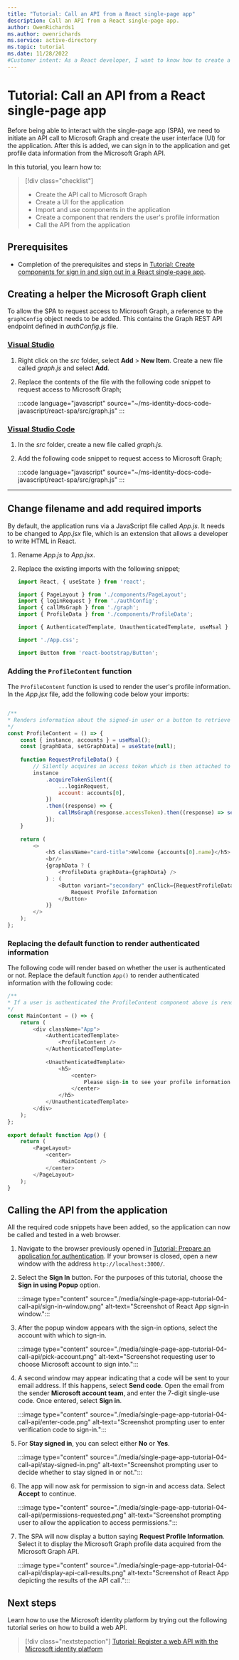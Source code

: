 ```yaml
---
title: "Tutorial: Call an API from a React single-page app"
description: Call an API from a React single-page app.
author: OwenRichards1
ms.author: owenrichards
ms.service: active-directory
ms.topic: tutorial
ms.date: 11/28/2022
#Customer intent: As a React developer, I want to know how to create a user interface and access the Microsoft Graph API
---
```


# Tutorial: Call an API from a React single-page app

Before being able to interact with the single-page app (SPA), we need to initiate an API call to Microsoft Graph and create the user interface (UI) for the application. After this is added, we can sign in to the application and get profile data information from the Microsoft Graph API.

In this tutorial, you learn how to:

> [!div class="checklist"]
> * Create the API call to Microsoft Graph
> * Create a UI for the application
> * Import and use components in the application
> * Create a component that renders the user's profile information
> * Call the API from the application

## Prerequisites

* Completion of the prerequisites and steps in [Tutorial: Create components for sign in and sign out in a React single-page app](single-page-app-tutorial-03-sign-in-users.md).

## Creating a helper the Microsoft Graph client

To allow the SPA to request access to Microsoft Graph, a reference to the `graphConfig` object needs to be added. This contains the Graph REST API endpoint defined in *authConfig.js* file.

### [Visual Studio](#tab/visual-studio)

1. Right click on the *src* folder, select **Add** > **New Item**. Create a new file called *graph.js* and select **Add**.
1. Replace the contents of the file with the following code snippet to request access to Microsoft Graph;

   :::code language="javascript" source="~/ms-identity-docs-code-javascript/react-spa/src/graph.js" :::

### [Visual Studio Code](#tab/visual-studio-code)

1. In the *src* folder, create a new file called *graph.js*.
1. Add the following code snippet to request access to Microsoft Graph;

   :::code language="javascript" source="~/ms-identity-docs-code-javascript/react-spa/src/graph.js" :::

---

## Change filename and add required imports

By default, the application runs via a JavaScript file called *App.js*. It needs to be changed to *App.jsx* file, which is an extension that allows a developer to write HTML in React.

1. Rename *App.js* to *App.jsx*.
1. Replace the existing imports with the following snippet;

   ```javascript
   import React, { useState } from 'react';

   import { PageLayout } from './components/PageLayout';
   import { loginRequest } from './authConfig';
   import { callMsGraph } from './graph';
   import { ProfileData } from './components/ProfileData';

   import { AuthenticatedTemplate, UnauthenticatedTemplate, useMsal } from '@azure/msal-react';

   import './App.css';

   import Button from 'react-bootstrap/Button';
   ```

### Adding the `ProfileContent` function

The `ProfileContent` function is used to render the user's profile information. In the *App.jsx* file, add the following code below your imports:

```javascript

/**
* Renders information about the signed-in user or a button to retrieve data about the user
*/
const ProfileContent = () => {
    const { instance, accounts } = useMsal();
    const [graphData, setGraphData] = useState(null);
    
    function RequestProfileData() {
        // Silently acquires an access token which is then attached to a request for MS Graph data
        instance
            .acquireTokenSilent({
                ...loginRequest,
                account: accounts[0],
            })
            .then((response) => {
                callMsGraph(response.accessToken).then((response) => setGraphData(response));
            });
    }
    
    return (
        <>
            <h5 className="card-title">Welcome {accounts[0].name}</h5>
            <br/>
            {graphData ? (
                <ProfileData graphData={graphData} />
            ) : (
                <Button variant="secondary" onClick={RequestProfileData}>
                    Request Profile Information
                </Button>
            )}
        </>
    );
};
```

### Replacing the default function to render authenticated information

The following code will render based on whether the user is authenticated or not. Replace the default function `App()` to render authenticated information with the following code:

```javascript
/**
* If a user is authenticated the ProfileContent component above is rendered. Otherwise a message indicating a user is not authenticated is rendered.
*/
const MainContent = () => {
    return (
        <div className="App">
            <AuthenticatedTemplate>
                <ProfileContent />
            </AuthenticatedTemplate>
    
            <UnauthenticatedTemplate>
                <h5>
                    <center>
                        Please sign-in to see your profile information.
                    </center>
                </h5>
            </UnauthenticatedTemplate>
        </div>
    );
};
    
export default function App() {
    return (
        <PageLayout>
            <center>
                <MainContent />
            </center>
        </PageLayout>
    );
}
```

## Calling the API from the application

All the required code snippets have been added, so the application can now be called and tested in a web browser.

1. Navigate to the browser previously opened in [Tutorial: Prepare an application for authentication](./single-page-app-tutorial-02-prepare-spa.md). If your browser is closed, open a new window with the address `http://localhost:3000/`.

1. Select the **Sign In** button. For the purposes of this tutorial, choose the **Sign in using Popup** option.

    :::image type="content" source="./media/single-page-app-tutorial-04-call-api/sign-in-window.png" alt-text="Screenshot of React App sign-in window.":::

1. After the popup window appears with the sign-in options, select the account with which to sign-in.

    :::image type="content" source="./media/single-page-app-tutorial-04-call-api/pick-account.png" alt-text="Screenshot requesting user to choose Microsoft account to sign into.":::

1. A second window may appear indicating that a code will be sent to your email address. If this happens, select **Send code**. Open the email from the sender **Microsoft account team**, and enter the 7-digit single-use code. Once entered, select **Sign in**.

    :::image type="content" source="./media/single-page-app-tutorial-04-call-api/enter-code.png" alt-text="Screenshot prompting user to enter verification code to sign-in.":::

1. For **Stay signed in**, you can select either **No** or **Yes**.

    :::image type="content" source="./media/single-page-app-tutorial-04-call-api/stay-signed-in.png" alt-text="Screenshot prompting user to decide whether to stay signed in or not.":::

1. The app will now ask for permission to sign-in and access data. Select **Accept** to continue.

    :::image type="content" source="./media/single-page-app-tutorial-04-call-api/permissions-requested.png" alt-text="Screenshot prompting user to allow the application to access permissions.":::

1. The SPA will now display a button saying **Request Profile Information**. Select it to display the Microsoft Graph profile data acquired from the Microsoft Graph API.

    :::image type="content" source="./media/single-page-app-tutorial-04-call-api/display-api-call-results.png" alt-text="Screenshot of React App depicting the results of the API call.":::

## Next steps

Learn how to use the Microsoft identity platform by trying out the following tutorial series on how to build a web API.

> [!div class="nextstepaction"]
> [Tutorial: Register a web API with the Microsoft identity platform](web-api-tutorial-01-register-app.md)